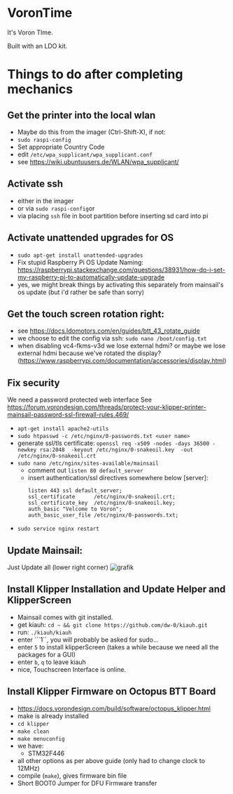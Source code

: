 # VoronTime
It's Voron TIme.

Built with an LDO kit.

# Things to do after completing mechanics

## Get the printer into the local wlan
- Maybe do this from the imager (Ctrl-Shift-X), if not:
-  ```sudo raspi-config```
- Set appropriate Country Code
- edit ```/etc/wpa_supplicant/wpa_supplicant.conf```
- see https://wiki.ubuntuusers.de/WLAN/wpa_supplicant/

## Activate ssh
- either in the imager
- or via ```sudo raspi-config```or
- via placing ```ssh``` file in boot partition before inserting sd card into pi

## Activate unattended upgrades for OS
- ```sudo apt-get install unattended-upgrades```
- Fix stupid Raspberry Pi OS Update Naming: https://raspberrypi.stackexchange.com/questions/38931/how-do-i-set-my-raspberry-pi-to-automatically-update-upgrade
- yes, we might break things by activating this separately from mainsail's os update (but i'd rather be safe than sorry)

## Get the touch screen rotation right:
- see https://docs.ldomotors.com/en/guides/btt_43_rotate_guide
- we choose to edit the config via ssh: ```sudo nano /boot/config.txt```
- when disabling vc4-fkms-v3d we lose external hdmi? or maybe we lose external hdmi because we've rotated the display? (https://www.raspberrypi.com/documentation/accessories/display.html)

## Fix security
We need a password protected web interface
See https://forum.vorondesign.com/threads/protect-your-klipper-printer-mainsail-password-ssl-firewall-rules.469/
- ```apt-get install apache2-utils```
- ```sudo htpasswd -c /etc/nginx/0-passwords.txt <user name>```
- generate ssl/tls certificate: ```openssl req -x509 -nodes -days 36500 -newkey rsa:2048  -keyout /etc/nginx/0-snakeoil.key  -out /etc/nginx/0-snakeoil.crt```
- ```sudo nano /etc/nginx/sites-available/mainsail```
  - comment out ```listen 80 default_server```
  - insert authentication/ssl directives somewhere below [server]:
    ```
    listen 443 ssl default_server;
    ssl_certificate      /etc/nginx/0-snakeoil.crt;
    ssl_certificate_key  /etc/nginx/0-snakeoil.key;
    auth_basic "Velcome to Voron";
    auth_basic_user_file /etc/nginx/0-passwords.txt;
    ```
- ```sudo service nginx restart```

## Update Mainsail:
Just Update all (lower right corner)
![grafik](https://github.com/DanielBarie/VoronTime/assets/73287620/27ede033-c0b2-42bb-8d99-68b102502f1a)

## Install Klipper Installation and Update Helper and KlipperScreen
- Mainsail comes with git installed.
- get kiauh: ```cd ~ && git clone https://github.com/dw-0/kiauh.git```
- run: ```./kiauh/kiauh```
- enter ```1``, you will probably be asked for sudo...
- enter ```5``` to install klipperScreen (takes a while because we need all the packages for a GUI)
- enter ```b```, ```q``` to leave kiauh
- nice, Touchscreen Interface is online.

## Install Klipper Firmware on Octopus BTT Board
- https://docs.vorondesign.com/build/software/octopus_klipper.html
- make is already installed
- ```cd klipper```
- ```make clean```
- ```make menuconfig```
- we have:
  - STM32F446
- all other options as per above guide (only had to change clock to 12MHz)
- compile (```make```), gives firmware bin file
- Short BOOT0 Jumper for DFU Firmware transfer

